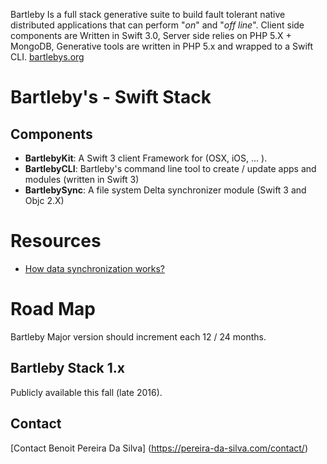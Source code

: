 
Bartleby Is a full stack generative suite to build fault tolerant native distributed applications that can perform "*on*" and "*off line*". Client side components are Written in Swift 3.0, Server side relies on PHP 5.X + MongoDB, Generative tools are written in PHP 5.x and wrapped to a Swift CLI. [bartlebys.org](https://bartlebys.org)

# Bartleby's - Swift Stack

## Components 

+ **BartlebyKit**: A Swift 3 client Framework for (OSX, iOS, ... ).
+ **BartlebyCLI**: Bartleby's command line tool to create / update apps and modules (written in Swift 3) 
+ **BartlebySync**: A file system Delta synchronizer module (Swift 3 and Objc 2.X)

# Resources

- [How data synchronization works?](ttps://github.com/Bartlebys/Bartleby/blob/master/DataSynchronization.md)

# Road Map 
Bartleby Major version should increment each 12 / 24 months.

## Bartleby Stack 1.x
Publicly available this fall (late 2016).

## Contact 
[Contact Benoit Pereira Da Silva] (https://pereira-da-silva.com/contact/)